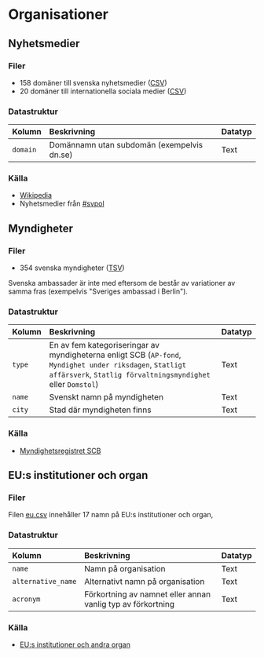 # Organisationer

## Nyhetsmedier

### Filer

- 158 domäner till svenska nyhetsmedier ([CSV](massmedier-nyheter-domaner.csv))
- 20 domäner till internationella sociala medier ([CSV](sociala-medier-domaner.csv))

### Datastruktur

Kolumn | Beskrivning | Datatyp
:------- | :----------  | :----------
`domain` | Domännamn utan subdomän (exempelvis dn.se) | Text

### Källa

- [Wikipedia](https://en.wikipedia.org/wiki/Social_media)
- Nyhetsmedier från [#svpol](https://twitter.com/search?q=%23svpol&src=typd)

## Myndigheter

### Filer

- 354 svenska myndigheter ([TSV](myndigheter.tsv))

Svenska ambassader är inte med eftersom de består av variationer av samma fras (exempelvis "Sveriges ambassad i Berlin").

### Datastruktur

Kolumn | Beskrivning | Datatyp
:------- | :----------  | :----------
`type` | En av fem kategoriseringar av myndigheterna enligt SCB (`AP-fond`, `Myndighet under riksdagen`, `Statligt affärsverk`, `Statlig förvaltningsmyndighet` eller `Domstol`) | Text
`name` | Svenskt namn på myndigheten | Text
`city` | Stad där myndigheten finns | Text

### Källa

- [Myndighetsregistret SCB](http://www.myndighetsregistret.scb.se/)

## EU:s institutioner och organ

### Filer

Filen [eu.csv](eu.csv) innehåller 17 namn på EU:s institutioner och organ,

### Datastruktur

Kolumn | Beskrivning | Datatyp
:------- | :----------  | :----------
`name` | Namn på organisation | Text
`alternative_name` | Alternativt namn på organisation | Text
`acronym` | Förkortning av namnet eller annan vanlig typ av förkortning | Text

### Källa

- [EU:s institutioner och andra organ](https://europa.eu/european-union/about-eu/institutions-bodies_sv)